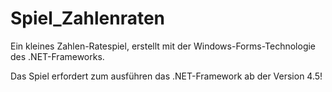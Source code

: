 # Spiel_Zahlenraten
Ein kleines Zahlen-Ratespiel, erstellt mit der Windows-Forms-Technologie des .NET-Frameworks.

Das Spiel erfordert zum ausführen das .NET-Framework ab der Version 4.5!
